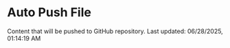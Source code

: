 # Auto Push File

Content that will be pushed to GitHub repository.
Last updated: 06/28/2025, 01:14:19 AM